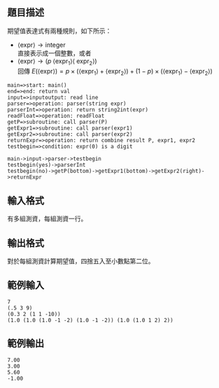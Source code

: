 ## 題目描述 ##

期望值表達式有兩種規則，如下所示：

* $\left \langle  \text{expr} \right \rangle \rightarrow  \text{integer}$   
直接表示成一個整數，或者
* $\left \langle  \text{expr} \right \rangle \rightarrow  (p \; \left \langle  \text{expr}_1 \right \rangle \left \langle \;  \text{expr}_2 \right \rangle)$  
 回傳 $E(\left \langle  \text{expr} \right \rangle) = p \times (\left \langle  \text{expr}_1 \right \rangle + \left \langle  \text{expr}_2 \right \rangle) + (1-p) \times (\left \langle  \text{expr}_1 \right \rangle - \left \langle  \text{expr}_2 \right \rangle)$

```flowchart
main=>start: main()
end=>end: return val
input=>inputoutput: read line
parser=>operation: parser(string expr)
parserInt=>operation: return string2int(expr)
readFloat=>operation: readFloat
getP=>subroutine: call parser(P)
getExpr1=>subroutine: call parser(expr1)
getExpr2=>subroutine: call parser(expr2)
returnExpr=>operation: return combine result P, expr1, expr2
testbegin=>condition: expr(0) is a digit

main->input->parser->testbegin
testbegin(yes)->parserInt
testbegin(no)->getP(bottom)->getExpr1(bottom)->getExpr2(right)->returnExpr
```

## 輸入格式 ##

有多組測資，每組測資一行。

## 輸出格式 ##

對於每組測資計算期望值，四捨五入至小數點第二位。

## 範例輸入 ##

```
7
(.5 3 9)
(0.3 2 (1 1 -10))
(1.0 (1.0 (1.0 -1 -2) (1.0 -1 -2)) (1.0 (1.0 1 2) 2))
```

## 範例輸出 ##

```
7.00
3.00
5.60
-1.00
```